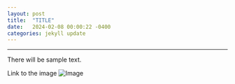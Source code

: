 ```yaml
---
layout: post
title:  "TITLE"
date:   2024-02-08 00:00:22 -0400
categories: jekyll update
---
```

--------------------------

There will be sample text. 

Link to the image
![Image]()